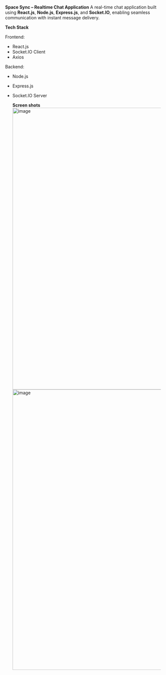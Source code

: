 **Space Sync – Realtime Chat Application**
A real-time chat application built using **React.js**, **Node.js**, **Express.js**, and **Socket.IO**, enabling seamless communication with instant message delivery.

**Tech Stack**

Frontend:
- React.js
- Socket.IO Client
- Axios

Backend:
- Node.js
- Express.js
- Socket.IO Server

  **Screen shots**
  <img width="1833" height="908" alt="image" src="https://github.com/user-attachments/assets/c0ef2054-f10c-45c2-8531-16df01d6d066" />
  <img width="1846" height="904" alt="image" src="https://github.com/user-attachments/assets/b4c00f0f-c6c8-4780-a8ba-f84d1000f761" />

  

